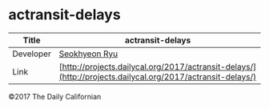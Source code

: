 # actransit-delays

| Title | actransit-delays |
|-|-|
| Developer    | [Seokhyeon Ryu](seokhyeonryu87@gmail.com) |
| Link | [http://projects.dailycal.org/2017/actransit-delays/](http://projects.dailycal.org/2017/actransit-delays/) |


©2017 The Daily Californian
